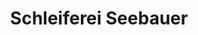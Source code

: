---
title: "Schleiferei Seebauer"
url: /bad-kreuznach/schleiferei-seebauer/
shop: Haushaltsartikel
---